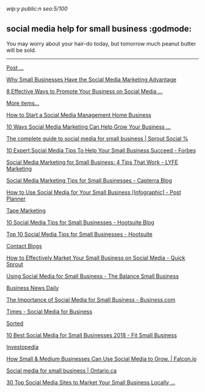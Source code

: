 ###### wip:y public:n seo:5/100

## social media help for small business :godmode:

You may worry about your hair-do today, but tomorrow much peanut butter will
be sold.


----------


[      Post ... ](https://www.postplanner.com/blog/use-social-media-for-your-small-business/?hs_amp=true)

[      Why Small Businesses Have the Social Media Marketing Advantage ](https://www.ducttapemarketing.com/small-businesses-social-media-marketing/)

[      8 Effective Ways to Promote Your Business on Social Media ... ](https://www.businesswest.co.uk/blog/8-effective-ways-promote-your-business-social-media)

[More items... ](https://www.thebalancesmb.com/start-a-social-media-management-business-1794528)

[      How to Start a Social Media Management Home Business ](https://www.thebalancesmb.com/start-a-social-media-management-business-1794528)

[      10 Ways Social Media Marketing Can Help Grow Your Business ... ](https://blogs.constantcontact.com/why-social-media-marketing/)

[The complete guide to social media for small business | Sprout Social % ](http://sproutsocial.com/insights/topics/social-media-for-small-business/)

[10 Expert Social Media Tips To Help Your Small Business Succeed - Forbes ](http://www.forbes.com/sites/allbusiness/2018/03/27/10-expert-social-media-tips-to-help-your-small-business-succeed/amp/)

[Social Media Marketing for Small Business: 4 Tips That Work - LYFE Marketing ](http://www.lyfemarketing.com/blog/social-media-marketing-for-small-business/)

[Social Media Marketing Tips for Small Businesses - Capterra Blog ](http://blog.capterra.com/what-is-social-media-marketing-21-social-media-marketing-tips-for-small-businesses/)

[How to Use Social Media for Your Small Business [Infographic] - Post Planner ](http://www.postplanner.com/blog/use-social-media-for-your-small-business/?hs_amp=true)

[Tape Marketing ](http://www.ducttapemarketing.com/small-businesses-social-media-marketing/amp/)

[10 Social Media Tips for Small Businesses - Hootsuite Blog ](http://blog.hootsuite.com/social-media-tips-for-small-business-owners/amp/)

[Top 10 Social Media Tips for Small Businesses - Hootsuite ](http://hootsuite.com/resources/top-10-social-media-tips-for-small-businesses)

[Contact Blogs ](http://blogs.constantcontact.com/why-social-media-marketing/)

[How to Effectively Market Your Small Business on Social Media - Quick Sprout ](http://www.quicksprout.com/2018/08/08/how-to-effectively-market-your-small-business-on-social-media/)

[Using Social Media for Small Business - The Balance Small Business ](http://www.thebalancesmb.com/social-media-small-business-2951743)

[Business News Daily ](http://www.businessnewsdaily.com/5782-social-media-marketing.html)

[The Importance of Social Media for Small Business - Business.com ](http://www.business.com/articles/social-media-small-business-importance/)

[Times - Social Media for Business ](http://oursocialtimes.com/a-guide-to-social-media-marketing-for-small-businesses/)

[Sorted ](http://sociallysorted.com.au/small-business-social-media-strategies/)

[10 Best Social Media for Small Businesses 2018 - Fit Small Business ](http://fitsmallbusiness.com/best-social-media-for-business/)

[Investopedia ](http://www.investopedia.com/university/implementing-small-business-social-media-strategy/)

[How Small & Medium Businesses Can Use Social Media to Grow. | Falcon.io ](http://www.falcon.io/insights-hub/topics/social-media-management/small-business-social-media/amp/)

[Social media for small business | Ontario.ca ](http://www.ontario.ca/page/social-media-small-business)

[30 Top Social Media Sites to Market Your Small Business Locally ... ](http://smallbiztrends.com/2016/12/local-social-media-sites.html)

